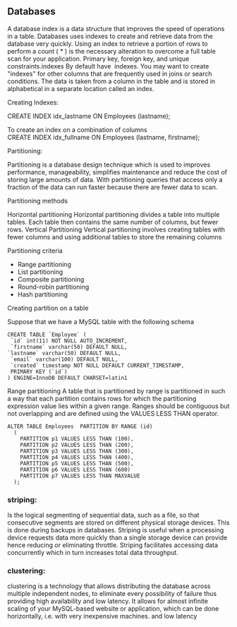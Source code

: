 ## Databases

A database index is a data structure that improves the speed of operations in a table.
Databases uses indexes  to create and retrieve data from the database very quickly. Using an index to retrieve a portion of rows to perform a count ( * ) is the necessary alteration to overcome a full table scan for your application. Primary key, foreign key, and unique constraints.indexes By default have  indexes. You may want to create "indexes" for other columns that are frequently used in joins or search conditions.
The data is taken from a column in the table and is stored in alphabetical in a separate location called an index. 

Creating Indexes:

CREATE INDEX idx_lastname
ON Employees (lastname);

To create an index on a combination of columns
CREATE INDEX idx_fullname
ON Employees (lastname, firstname);

Partitioning:

Partitioning is a database design technique which is used to improves performance, manageability, simplifies maintenance and reduce the cost of storing large amounts of data. With partitioning queries that access only a fraction of the data can run faster because there are fewer data to scan.

Partitioning methods

Horizontal partitioning
Horizontal partitioning divides a table into multiple tables. Each table then contains the same number of columns, but fewer rows.
Vertical Partitioning
Vertical partitioning involves creating tables with fewer columns and using additional tables to store the remaining columns

Partitioning criteria

* Range partitioning
* List partitioning
* Composite partitioning
* Round-robin partitioning
* Hash partitioning

Creating partition on a table

Suppose that we have a MySQL table with the following schema
```
CREATE TABLE `Employee` (
 `id` int(11) NOT NULL AUTO_INCREMENT,
 `firstname` varchar(50) DEFAULT NULL,
`lastname` varchar(50) DEFAULT NULL,
 `email` varchar(100) DEFAULT NULL,
 `created` timestamp NOT NULL DEFAULT CURRENT_TIMESTAMP,
 PRIMARY KEY (`id`)
) ENGINE=InnoDB DEFAULT CHARSET=latin1
```


Range partitioning
A table that is partitioned by range is partitioned in such a way that each partition contains rows for which the partitioning expression value lies within a given range. Ranges should be contiguous but not overlapping and are defined using the VALUES LESS THAN operator.
 
```
ALTER TABLE Employees  PARTITION BY RANGE (id)
  (
    PARTITION p1 VALUES LESS THAN (100),
    PARTITION p2 VALUES LESS THAN (200), 
    PARTITION p3 VALUES LESS THAN (300),  
    PARTITION p4 VALUES LESS THAN (400),
    PARTITION p5 VALUES LESS THAN (500),
    PARTITION p6 VALUES LESS THAN (600)
    PARTITION p7 VALUES LESS THAN MAXVALUE 
  );
```
### striping:
Is the logical segmenting of sequential data, such as a file, so that consecutive segments are stored on different physical storage devices. This is done during backups in databases. Striping is useful when a processing device requests data more quickly than a single storage device can provide hence reducing or eliminating throttle. Striping facilitates accessing data concurrently which in turn increases total data throughput.

### clustering:

clustering is a technology that allows distributing the database across multiple independent nodes, to eliminate every possibility of failure thus providing high availability and low latency. It allows for almost infinite scaling of your MySQL-based website or application, which can be done horizontally, i.e. with very inexpensive machines. and low latency
